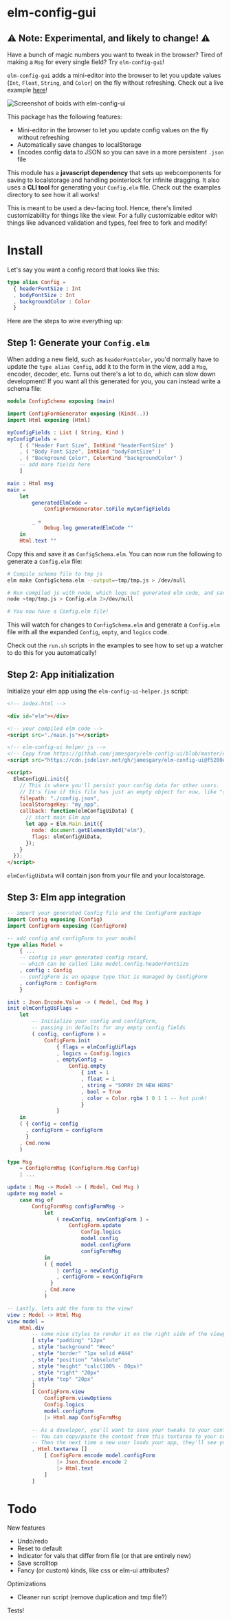 # elm-config-gui

## ⚠️ Note: Experimental, and likely to change! ⚠️

Have a bunch of magic numbers you want to tweak in the browser? Tired of making a `Msg` for every single field? Try `elm-config-gui`!

`elm-config-gui` adds a mini-editor into the browser to let you update values (`Int`, `Float`, `String`, and `Color`) on the fly without refreshing. Check out a live example [here](https://elm-boids-demo.s3-us-west-1.amazonaws.com/index.html)!

![Screenshot of boids with elm-config-ui](https://user-images.githubusercontent.com/386075/64661773-dcba6a80-d3fa-11e9-96fa-d5013e0ae9e3.png)

This package has the following features:

- Mini-editor in the browser to let you update config values on the fly without refreshing
- Automatically save changes to localStorage
- Encodes config data to JSON so you can save in a more persistent `.json` file

This module has a **javascript dependency** that sets up webcomponents for saving to localstorage and handling pointerlock for infinite dragging. It also uses a **CLI tool** for generating your `Config.elm` file. Check out the examples directory to see how it all works!

This is meant to be used a dev-facing tool. Hence, there's limited customizability for things like the view. For a fully customizable editor with things like advanced validation and types, feel free to fork and modify!

# Install

Let's say you want a config record that looks like this:

```elm
type alias Config =
  { headerFontSize : Int
  , bodyFontSize : Int
  , backgroundColor : Color
  }
```

Here are the steps to wire everything up:

## Step 1: Generate your `Config.elm`

When adding a new field, such as `headerFontColor`, you'd normally have to update the `type alias Config`, add it to the form in the view, add a `Msg`, encoder, decoder, etc. Turns out there's a lot to do, which can slow down development! If you want all this generated for you, you can instead write a schema file:

```elm
module ConfigSchema exposing (main)

import ConfigFormGenerator exposing (Kind(..))
import Html exposing (Html)

myConfigFields : List ( String, Kind )
myConfigFields =
    [ ( "Header Font Size", IntKind "headerFontSize" )
    , ( "Body Font Size", IntKind "bodyFontSize" )
    , ( "Background Color", ColorKind "backgroundColor" )
    -- add more fields here
    ]

main : Html msg
main =
    let
        generatedElmCode =
            ConfigFormGenerator.toFile myConfigFields

        _ =
            Debug.log generatedElmCode ""
    in
    Html.text ""
```

Copy this and save it as `ConfigSchema.elm`. You can now run the following to generate a `Config.elm` file:

```sh
# Compile schema file to tmp js
elm make ConfigSchema.elm --output=~tmp/tmp.js > /dev/null

# Run compiled js with node, which logs out generated elm code, and save to Config.elm:
node ~tmp/tmp.js > Config.elm 2>/dev/null

# You now have a Config.elm file!
```

This will watch for changes to `ConfigSchema.elm` and generate a `Config.elm` file with all the expanded `Config`, `empty`, and `logics` code.

Check out the `run.sh` scripts in the examples to see how to set up a watcher to do this for you automatically!

## Step 2: App initialization

Initialize your elm app using the `elm-config-ui-helper.js` script:

```html
<!-- index.html -->

<div id="elm"></div>

<!-- your compiled elm code -->
<script src="./main.js"></script>

<!-- elm-config-ui helper js -->
<!-- Copy from https://github.com/jamesgary/elm-config-ui/blob/master/elm-config-ui-helper.js -->
<script src="https://cdn.jsdelivr.net/gh/jamesgary/elm-config-ui@f5200e/elm-config-ui-helper.js"></script>

<script>
  ElmConfigUi.init({
    // This is where you'll persist your config data for other users.
    // It's fine if this file has just an empty object for now, like "{}".
    filepath: "./config.json",
    localStorageKey: "my_app",
    callback: function(elmConfigUiData) {
      // start main Elm app
      let app = Elm.Main.init({
        node: document.getElementById("elm"),
        flags: elmConfigUiData,
      });
    }
  });
</script>
```

`elmConfigUiData` will contain json from your file and your localstorage.

## Step 3: Elm app integration

```elm
-- import your generated Config file and the ConfigForm package
import Config exposing (Config)
import ConfigForm exposing (ConfigForm)

-- add config and configForm to your model
type alias Model =
    { ...
    -- config is your generated config record,
    -- which can be called like model.config.headerFontSize
    , config : Config
    -- configForm is an opaque type that is managed by ConfigForm
    , configForm : ConfigForm
    }

init : Json.Encode.Value -> ( Model, Cmd Msg )
init elmConfigUiFlags =
    let
        -- Initialize your config and configForm,
        -- passing in defaults for any empty config fields
        ( config, configForm ) =
            ConfigForm.init
                { flags = elmConfigUiFlags
                , logics = Config.logics
                , emptyConfig =
                    Config.empty
                        { int = 1
                        , float = 1
                        , string = "SORRY IM NEW HERE"
                        , bool = True
                        , color = Color.rgba 1 0 1 1 -- hot pink!
                        }
                }
    in
    ( { config = config
      , configForm = configForm
      }
    , Cmd.none
    )

type Msg
    = ConfigFormMsg (ConfigForm.Msg Config)
    | ...

update : Msg -> Model -> ( Model, Cmd Msg )
update msg model =
    case msg of
        ConfigFormMsg configFormMsg ->
            let
                ( newConfig, newConfigForm ) =
                    ConfigForm.update
                        Config.logics
                        model.config
                        model.configForm
                        configFormMsg
            in
            ( { model
                | config = newConfig
                , configForm = newConfigForm
              }
            , Cmd.none
            )

-- Lastly, lets add the form to the view!
view : Model -> Html Msg
view model =
    Html.div
        -- some nice styles to render it on the right side of the viewport
        [ style "padding" "12px"
        , style "background" "#eec"
        , style "border" "1px solid #444"
        , style "position" "absolute"
        , style "height" "calc(100% - 80px)"
        , style "right" "20px"
        , style "top" "20px"
        ]
        [ ConfigForm.view
            ConfigForm.viewOptions
            Config.logics
            model.configForm
            |> Html.map ConfigFormMsg

        -- As a developer, you'll want to save your tweaks to your config.json.
        -- You can copy/paste the content from this textarea to your config.json.
        -- Then the next time a new user loads your app, they'll see your updated config.
        , Html.textarea []
            [ ConfigForm.encode model.configForm
                |> Json.Encode.encode 2
                |> Html.text
            ]
        ]
```

# Todo

New features

- Undo/redo
- Reset to default
- Indicator for vals that differ from file (or that are entirely new)
- Save scrolltop
- Fancy (or custom) kinds, like css or elm-ui attributes?

Optimizations

- Cleaner run script (remove duplication and tmp file?)

Tests!
